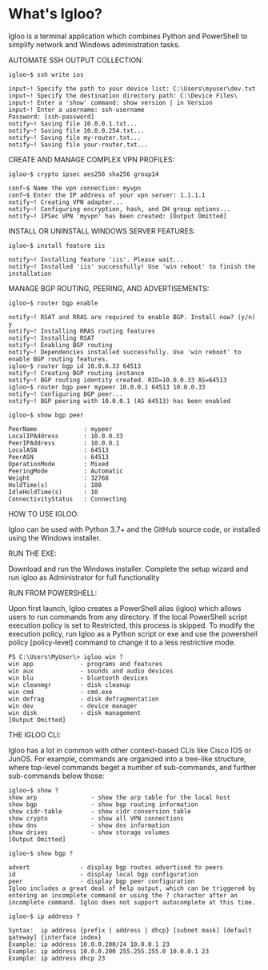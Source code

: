 # What's Igloo?

Igloo is a terminal application which combines Python and PowerShell to simplify network and Windows administration tasks. 

AUTOMATE SSH OUTPUT COLLECTION:
```
igloo~$ ssh write ios

input~! Specify the path to your device list: C:\Users\myuser\dev.txt
input~! Specify the destination directory path: C:\Device Files\
input~! Enter a 'show' command: show version | in Version
input~! Enter a username: ssh-username
Password: [ssh-password]
notify~! Saving file 10.0.0.1.txt...
notify~! Saving file 10.0.0.254.txt...
notify~! Saving file my-router.txt...
notify~! Saving file your-router.txt...
```
CREATE AND MANAGE COMPLEX VPN PROFILES:
```
igloo~$ crypto ipsec aes256 sha256 group14

conf~$ Name the vpn connection: myvpn
conf~$ Enter the IP address of your vpn server: 1.1.1.1
notify~! Creating VPN adapter...
notify~! Configuring encryption, hash, and DH group options...
notify~! IPSec VPN 'myvpn' has been created: [Output Omitted]
```
INSTALL OR UNINSTALL WINDOWS SERVER FEATURES:
```
igloo~$ install feature iis

notify~! Installing feature 'iis'. Please wait...
notify~! Installed 'iis' successfully! Use 'win reboot' to finish the installation
```
MANAGE BGP ROUTING, PEERING, AND ADVERTISEMENTS:
```
igloo~$ router bgp enable

notify~! RSAT and RRAS are required to enable BGP. Install now? (y/n) y
notify~! Installing RRAS routing features
notify~! Installing RSAT
notify~! Enabling BGP routing
notify~! Dependencies installed successfully. Use 'win reboot' to enable BGP routing features.
igloo~$ router bgp id 10.0.0.33 64513
notify~! Creating BGP routing instance
notify~! BGP routing identity created. RID=10.0.0.33 AS=64513
igloo~$ router bgp peer mypeer 10.0.0.1 64513 10.0.0.33
notify~! Configuring BGP peer...
notify~! BGP peering with 10.0.0.1 (AS 64513) has been enabled

igloo~$ show bgp peer

PeerName             : mypeer
LocalIPAddress       : 10.0.0.33
PeerIPAddress        : 10.0.0.1
LocalASN             : 64513
PeerASN              : 64513
OperationMode        : Mixed
PeeringMode          : Automatic
Weight               : 32768
HoldTime(s)          : 180
IdleHoldTime(s)      : 10
ConnectivityStatus   : Connecting
```

HOW TO USE IGLOO:

Igloo can be used with Python 3.7+ and the GitHub source code, or installed using the Windows installer.

RUN THE EXE:

Download and run the Windows installer.
Complete the setup wizard and run igloo as Administrator for full functionality

RUN FROM POWERSHELL:

Upon first launch, Igloo creates a PowerShell alias (igloo) which allows users to run commands from any directory. If the local PowerShell script execution policy is set to Restricted, this process is skipped. To modify the execution policy, run Igloo as a Python script or exe and use the powershell policy [policy-level] command to change it to a less restrictive mode.
```
PS C:\Users\MyUser\> igloo win ?
win app             - programs and features
win aux             - sounds and audio devices
win blu             - bluetooth devices
win cleanmgr        - disk cleanup
win cmd             - cmd.exe
win defrag          - disk defragmentation
win dev             - device manager
win disk            - disk management
[Output Omitted]
```
THE IGLOO CLI:

Igloo has a lot in common with other context-based CLIs like Cisco IOS or JunOS. For example, commands are organized into a tree-like structure, where top-level commands beget a number of sub-commands, and further sub-commands below those:
```
igloo~$ show ?
show arp               - show the arp table for the local host
show bgp               - show bgp routing information
show cidr-table        - show cidr conversion table
show crypto            - show all VPN connections
show dns               - show dns information
show drives            - show storage volumes
[Output Omitted]

igloo~$ show bgp ?

advert              - display bgp routes advertised to peers
id                  - display local bgp configuration
peer                - display bgp peer configuration
Igloo includes a great deal of help output, which can be triggered by entering an incomplete command or using the ? character after an incomplete command. Igloo does not support autocomplete at this time.

igloo~$ ip address ?

Syntax:  ip address {prefix | address | dhcp} [subnet mask] [default gateway] {interface index}
Example: ip address 10.0.0.200/24 10.0.0.1 23
Example: ip address 10.0.0.200 255.255.255.0 10.0.0.1 23
Example: ip address dhcp 23
```
